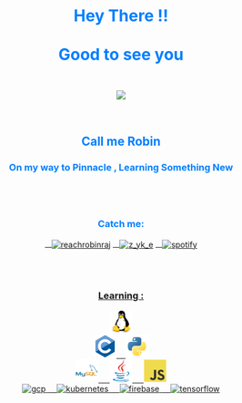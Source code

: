 <span style="color: #007fff">


 <h1 align="center">Hey There !! </br></br> Good to see you</br></br><img align="center" src="https://i.ibb.co/3vVzVR9/ind1.jpg"> </br><h2 align="center"></br>Call me Robin</h2>
<h3 align="center">On my way to Pinnacle , Learning Something New</h3>
<h1></h1></center>
</br>



<h3 align="center">Catch me:</h3>
<p align="center">
<a href="https://linkedin.com/in/reachrobinraj" target="blank">&nbsp;&nbsp;&nbsp;<img align="center" src="https://raw.githubusercontent.com/rahuldkjain/github-profile-readme-generator/master/src/images/icons/Social/linked-in-alt.svg" alt="reachrobinraj" height="30" width="40" /></a>
<a href="https://www.hackerrank.com/z_yk_e" target="blank">&nbsp;&nbsp;&nbsp;<img align="center" src="https://raw.githubusercontent.com/rahuldkjain/github-profile-readme-generator/master/src/images/icons/Social/hackerrank.svg" alt="z_yk_e" height="30" width="40" /></a>
<a href="https://open.spotify.com/user/tgyybvnenp79qoqvs4zatkp3m" target="blank">&nbsp;&nbsp;&nbsp;<img align="center" src='https://cdn.jsdelivr.net/npm/simple-icons@3.0.1/icons/spotify.svg' alt='spotify' height='30' width="40">  



</br></br></p>


<h3 align="center"><b>Learning :</b></h3>
<p align="center">
 <a href="https://www.linux.org/" target="_blank"> <img src="https://raw.githubusercontent.com/devicons/devicon/master/icons/linux/linux-original.svg" alt="linux" width="40" height="40"/> </a> </br>
 <a href="https://www.cprogramming.com/" target="_blank"> <img src="https://raw.githubusercontent.com/devicons/devicon/master/icons/c/c-original.svg" alt="c" width="40" height="40"/> </a>
 <a href="https://www.python.org" target="_blank">&nbsp;&nbsp;&nbsp;<img src="https://raw.githubusercontent.com/devicons/devicon/master/icons/python/python-original.svg" alt="python" width="40" height="40"/> </a></br>
   <a href="https://www.mysql.com/" target="_blank"> <img src="https://raw.githubusercontent.com/devicons/devicon/master/icons/mysql/mysql-original-wordmark.svg" alt="mysql" width="40" height="40"/> </a> 
   <a href="https://www.java.com" target="_blank">&nbsp;&nbsp;&nbsp; <img src="https://raw.githubusercontent.com/devicons/devicon/master/icons/java/java-original.svg" alt="java" width="40" height="40"/> </a>
  <a href="https://developer.mozilla.org/en-US/docs/Web/JavaScript" target="_blank">&nbsp;&nbsp;&nbsp; <img src="https://raw.githubusercontent.com/devicons/devicon/master/icons/javascript/javascript-original.svg" alt="javascript" width="40" height="40"/> </a> </br>
  <a href="https://cloud.google.com" target="_blank"> <img src="https://www.vectorlogo.zone/logos/google_cloud/google_cloud-icon.svg" alt="gcp" width="40" height="40"/> </a> 
  <a href="https://kubernetes.io" target="_blank">&nbsp;&nbsp;&nbsp; <img src="https://www.vectorlogo.zone/logos/kubernetes/kubernetes-icon.svg" alt="kubernetes" width="40" height="40"/> </a> 
 <a href="https://firebase.google.com/" target="_blank">&nbsp;&nbsp;&nbsp; <img src="https://www.vectorlogo.zone/logos/firebase/firebase-icon.svg" alt="firebase" width="40" height="40"/> </a>
  <a href="https://www.tensorflow.org" target="_blank">&nbsp;&nbsp;&nbsp; <img src="https://www.vectorlogo.zone/logos/tensorflow/tensorflow-icon.svg" alt="tensorflow" width="40" height="40"/> </a> </br>
</p>
</font>
